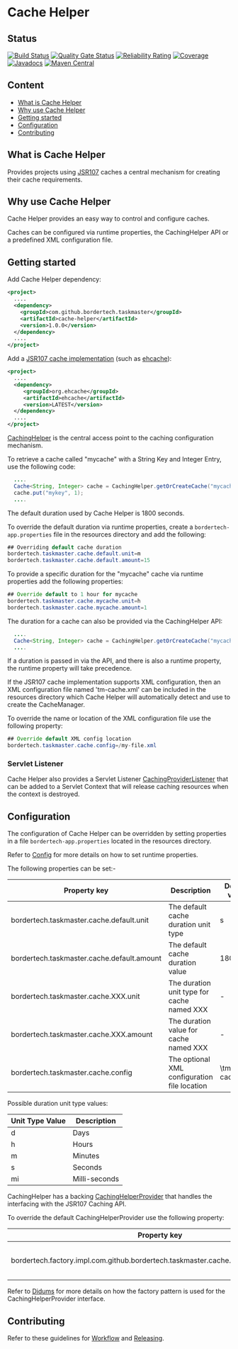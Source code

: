 # Cache Helper

## Status

[![Build Status](https://github.com/BorderTech/java-cache-helper/actions/workflows/github-actions-build.yml/badge.svg)](https://github.com/BorderTech/java-cache-helper/actions/workflows/github-actions-build.yml)
[![Quality Gate Status](https://sonarcloud.io/api/project_badges/measure?project=BorderTech_java-cache-helper&metric=alert_status)](https://sonarcloud.io/summary/new_code?id=BorderTech_java-cache-helper)
[![Reliability Rating](https://sonarcloud.io/api/project_badges/measure?project=BorderTech_java-cache-helper&metric=reliability_rating)](https://sonarcloud.io/summary/new_code?id=BorderTech_java-cache-helper)
[![Coverage](https://sonarcloud.io/api/project_badges/measure?project=BorderTech_java-cache-helper&metric=coverage)](https://sonarcloud.io/summary/new_code?id=BorderTech_java-cache-helper)
[![Javadocs](https://www.javadoc.io/badge/com.github.bordertech.taskmaster/cache-helper.svg)](https://www.javadoc.io/doc/com.github.bordertech.taskmaster/cache-helper)
[![Maven Central](https://img.shields.io/maven-central/v/com.github.bordertech.taskmaster/cache-helper.svg?label=Maven%20Central)](https://search.maven.org/search?q=g:%22com.github.bordertech.taskmaster%22%20AND%20a:%22cache-helper%22)

## Content

- [What is Cache Helper](#what-is-cache-helper)
- [Why use Cache Helper](#why-use-cache-helper)
- [Getting started](#getting-started)
- [Configuration](#configuration)
- [Contributing](#contributing)

## What is Cache Helper

Provides projects using [JSR107](https://github.com/jsr107/jsr107spec) caches a central mechanism for creating their cache requirements.

## Why use Cache Helper

Cache Helper provides an easy way to control and configure caches.

Caches can be configured via runtime properties, the CachingHelper API or a predefined XML configuration file.

## Getting started

Add Cache Helper dependency:

``` xml
<project>
  ....
  <dependency>
    <groupId>com.github.bordertech.taskmaster</groupId>
    <artifactId>cache-helper</artifactId>
    <version>1.0.0</version>
  </dependency>
  ....
</project>
```

Add a [JSR107 cache implementation](https://jcp.org/aboutJava/communityprocess/implementations/jsr107/index.html) (such as [ehcache](https://www.ehcache.org)):

``` xml
<project>
  ....
  <dependency>
     <groupId>org.ehcache</groupId>
     <artifactId>ehcache</artifactId>
     <version>LATEST</version>
  </dependency>
  ....
</project>
```

[CachingHelper](https://github.com/BorderTech/java-cache-helper/blob/main/src/main/java/com/github/bordertech/taskmaster/cache/CachingHelper.java) is the central access point to the caching configuration mechanism.

To retrieve a cache called "mycache" with a String Key and Integer Entry, use the following code:

``` java
  ....
  Cache<String, Integer> cache = CachingHelper.getOrCreateCache("mycache", String.class, Integer.class);
  cache.put("mykey", 1);
  ....
```

The default duration used by Cache Helper is 1800 seconds.

To override the default duration via runtime properties, create a `bordertech-app.properties` file in the resources directory and add the following:

``` java
## Overriding default cache duration
bordertech.taskmaster.cache.default.unit=m
bordertech.taskmaster.cache.default.amount=15
```

To provide a specific duration for the "mycache" cache via runtime properties add the following properties:

``` java
## Override default to 1 hour for mycache
bordertech.taskmaster.cache.mycache.unit=h
bordertech.taskmaster.cache.mycache.amount=1
```

The duration for a cache can also be provided via the CachingHelper API:

``` java
  ....
  Cache<String, Integer> cache = CachingHelper.getOrCreateCache("mycache", String.class, Integer.class, new Duration(TimeUnit.MINUTES, 100));
  ....
```

If a duration is passed in via the API, and there is also a runtime property, the runtime property will take precedence.

If the JSR107 cache implementation supports XML configuration, then an XML configuration file named 'tm-cache.xml' can be included in the resources directory which Cache Helper will automatically detect and use to create the CacheManager.

To override the name or location of the XML configuration file use the following property:

``` java
## Override default XML config location
bordertech.taskmaster.cache.config=/my-file.xml
```

### Servlet Listener

Cache Helper also provides a Servlet Listener [CachingProviderListener](https://github.com/BorderTech/java-cache-helper/blob/main/src/main/java/com/github/bordertech/taskmaster/cache/servlet/CachingProviderListener.java) that can be added to a Servlet Context that will release caching resources when the context is destroyed.

## Configuration

The configuration of Cache Helper can be overridden by setting properties in a file `bordertech-app.properties` located in the resources directory.

Refer to [Config](https://github.com/BorderTech/java-config) for more details on how to set runtime properties.

The following properties can be set:-

|Property key|Description|Default value|
|-------------|-----------|-------------|
|bordertech.taskmaster.cache.default.unit|The default cache duration unit type|s|
|bordertech.taskmaster.cache.default.amount|The default cache duration value|1800|
|bordertech.taskmaster.cache.XXX.unit|The duration unit type for cache named XXX|-|
|bordertech.taskmaster.cache.XXX.amount|The duration value for cache named XXX|-|
|bordertech.taskmaster.cache.config|The optional XML configuration file location|\tm-cache.xml|

Possible duration unit type values:

|Unit Type Value|Description|
|-------------|-----------|
|d|Days|
|h|Hours|
|m|Minutes|
|s|Seconds|
|mi|Milli-seconds|

CachingHelper has a backing [CachingHelperProvider](https://github.com/BorderTech/java-cache-helper/blob/main/src/main/java/com/github/bordertech/taskmaster/cache/CachingHelperProvider.java) that handles the interfacing with the JSR107 Caching API.

To override the default CachingHelperProvider use the following property:

|Property key|Description|Default value|
|-------------|-----------|-------------|
|bordertech.factory.impl.com.github.bordertech.taskmaster.cache.CachingHelperProvider|The backing caching helper provider implementation.|com.github.bordertech.taskmaster.cache.impl.CachingHelperProviderDefault|

Refer to [Didums](https://github.com/BorderTech/didums) for more details on how the factory pattern is used for the CachingHelperProvider interface.

## Contributing

Refer to these guidelines for [Workflow](https://github.com/BorderTech/java-common/wiki/Workflow) and [Releasing](https://github.com/BorderTech/java-common/wiki/Releasing).
